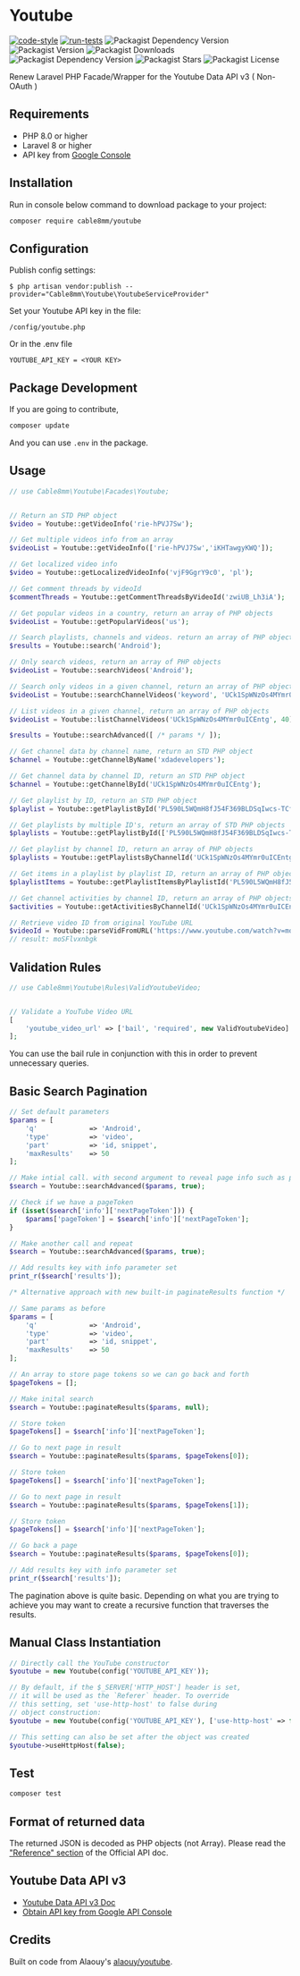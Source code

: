 # Youtube

[![code-style](https://github.com/cable8mm/Youtube/actions/workflows/code-style.yml/badge.svg)](https://github.com/cable8mm/Youtube/actions/workflows/code-style.yml)
[![run-tests](https://github.com/cable8mm/Youtube/actions/workflows/run-tests.yml/badge.svg)](https://github.com/cable8mm/Youtube/actions/workflows/run-tests.yml)
![Packagist Dependency Version](https://img.shields.io/packagist/dependency-v/cable8mm/Youtube/illuminate%2Fsupport)
![Packagist Version](https://img.shields.io/packagist/v/cable8mm/Youtube)
![Packagist Downloads](https://img.shields.io/packagist/dt/cable8mm/Youtube)
![Packagist Dependency Version](https://img.shields.io/packagist/dependency-v/cable8mm/Youtube/php)
![Packagist Stars](https://img.shields.io/packagist/stars/cable8mm/Youtube)
![Packagist License](https://img.shields.io/packagist/l/cable8mm/Youtube)

Renew Laravel PHP Facade/Wrapper for the Youtube Data API v3 ( Non-OAuth )

## Requirements

- PHP 8.0 or higher
- Laravel 8 or higher
- API key from [Google Console](https://console.developers.google.com)

## Installation

Run in console below command to download package to your project:

```bash
composer require cable8mm/youtube
```

## Configuration

Publish config settings:

```bach
$ php artisan vendor:publish --provider="Cable8mm\Youtube\YoutubeServiceProvider"
```

Set your Youtube API key in the file:

```shell
/config/youtube.php
```

Or in the .env file

```shell
YOUTUBE_API_KEY = <YOUR KEY>
```

## Package Development

If you are going to contribute,

```sh
composer update
```

And you can use `.env` in the package.

## Usage

```php
// use Cable8mm\Youtube\Facades\Youtube;


// Return an STD PHP object
$video = Youtube::getVideoInfo('rie-hPVJ7Sw');

// Get multiple videos info from an array
$videoList = Youtube::getVideoInfo(['rie-hPVJ7Sw','iKHTawgyKWQ']);

// Get localized video info
$video = Youtube::getLocalizedVideoInfo('vjF9GgrY9c0', 'pl');

// Get comment threads by videoId
$commentThreads = Youtube::getCommentThreadsByVideoId('zwiUB_Lh3iA');

// Get popular videos in a country, return an array of PHP objects
$videoList = Youtube::getPopularVideos('us');

// Search playlists, channels and videos. return an array of PHP objects
$results = Youtube::search('Android');

// Only search videos, return an array of PHP objects
$videoList = Youtube::searchVideos('Android');

// Search only videos in a given channel, return an array of PHP objects
$videoList = Youtube::searchChannelVideos('keyword', 'UCk1SpWNzOs4MYmr0uICEntg', 40);

// List videos in a given channel, return an array of PHP objects
$videoList = Youtube::listChannelVideos('UCk1SpWNzOs4MYmr0uICEntg', 40);

$results = Youtube::searchAdvanced([ /* params */ ]);

// Get channel data by channel name, return an STD PHP object
$channel = Youtube::getChannelByName('xdadevelopers');

// Get channel data by channel ID, return an STD PHP object
$channel = Youtube::getChannelById('UCk1SpWNzOs4MYmr0uICEntg');

// Get playlist by ID, return an STD PHP object
$playlist = Youtube::getPlaylistById('PL590L5WQmH8fJ54F369BLDSqIwcs-TCfs');

// Get playlists by multiple ID's, return an array of STD PHP objects
$playlists = Youtube::getPlaylistById(['PL590L5WQmH8fJ54F369BLDSqIwcs-TCfs', 'PL590L5WQmH8cUsRyHkk1cPGxW0j5kmhm0']);

// Get playlist by channel ID, return an array of PHP objects
$playlists = Youtube::getPlaylistsByChannelId('UCk1SpWNzOs4MYmr0uICEntg');

// Get items in a playlist by playlist ID, return an array of PHP objects
$playlistItems = Youtube::getPlaylistItemsByPlaylistId('PL590L5WQmH8fJ54F369BLDSqIwcs-TCfs');

// Get channel activities by channel ID, return an array of PHP objects
$activities = Youtube::getActivitiesByChannelId('UCk1SpWNzOs4MYmr0uICEntg');

// Retrieve video ID from original YouTube URL
$videoId = Youtube::parseVidFromURL('https://www.youtube.com/watch?v=moSFlvxnbgk');
// result: moSFlvxnbgk
```

## Validation Rules

```php
// use Cable8mm\Youtube\Rules\ValidYoutubeVideo;


// Validate a YouTube Video URL
[
    'youtube_video_url' => ['bail', 'required', new ValidYoutubeVideo]
];
```

You can use the bail rule in conjunction with this in order to prevent unnecessary queries.

## Basic Search Pagination

```php
// Set default parameters
$params = [
    'q'             => 'Android',
    'type'          => 'video',
    'part'          => 'id, snippet',
    'maxResults'    => 50
];

// Make intial call. with second argument to reveal page info such as page tokens
$search = Youtube::searchAdvanced($params, true);

// Check if we have a pageToken
if (isset($search['info']['nextPageToken'])) {
    $params['pageToken'] = $search['info']['nextPageToken'];
}

// Make another call and repeat
$search = Youtube::searchAdvanced($params, true);

// Add results key with info parameter set
print_r($search['results']);

/* Alternative approach with new built-in paginateResults function */

// Same params as before
$params = [
    'q'             => 'Android',
    'type'          => 'video',
    'part'          => 'id, snippet',
    'maxResults'    => 50
];

// An array to store page tokens so we can go back and forth
$pageTokens = [];

// Make inital search
$search = Youtube::paginateResults($params, null);

// Store token
$pageTokens[] = $search['info']['nextPageToken'];

// Go to next page in result
$search = Youtube::paginateResults($params, $pageTokens[0]);

// Store token
$pageTokens[] = $search['info']['nextPageToken'];

// Go to next page in result
$search = Youtube::paginateResults($params, $pageTokens[1]);

// Store token
$pageTokens[] = $search['info']['nextPageToken'];

// Go back a page
$search = Youtube::paginateResults($params, $pageTokens[0]);

// Add results key with info parameter set
print_r($search['results']);
```

The pagination above is quite basic. Depending on what you are trying to achieve you may want to create a recursive function that traverses the results.

## Manual Class Instantiation

```php
// Directly call the YouTube constructor
$youtube = new Youtube(config('YOUTUBE_API_KEY'));

// By default, if the $_SERVER['HTTP_HOST'] header is set,
// it will be used as the `Referer` header. To override
// this setting, set 'use-http-host' to false during
// object construction:
$youtube = new Youtube(config('YOUTUBE_API_KEY'), ['use-http-host' => false]);

// This setting can also be set after the object was created
$youtube->useHttpHost(false);
```

## Test

```sh
composer test
```

## Format of returned data

The returned JSON is decoded as PHP objects (not Array).
Please read the ["Reference" section](https://developers.google.com/youtube/v3/docs/) of the Official API doc.

## Youtube Data API v3

- [Youtube Data API v3 Doc](https://developers.google.com/youtube/v3/)
- [Obtain API key from Google API Console](https://console.developers.google.com)

## Credits

Built on code from Alaouy's [alaouy/youtube](https://github.com/alaouy/youtube).
